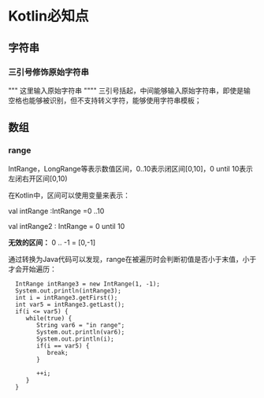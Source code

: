 # Kotlin必知点

## 字符串
### 三引号修饰原始字符串

""" 这里输入原始字符串 """" 
三引号括起，中间能够输入原始字符串，即使是输空格也能够被识别，但不支持转义字符，能够使用字符串模板；


## 数组

### range
 IntRange，LongRange等表示数值区间，0..10表示闭区间[0,10]，0 until 10表示左闭右开区间[0,10)
 
 在Kotlin中，区间可以使用变量来表示：

 val intRange :IntRange =0 ..10

 val intRange2 : IntRange = 0 until 10

 **无效的区间：** 0 .. -1 = [0,-1]
 
 通过转换为Java代码可以发现，range在被遍历时会判断初值是否小于末值，小于才会开始遍历：
 
      IntRange intRange3 = new IntRange(1, -1);
      System.out.println(intRange3);
      int i = intRange3.getFirst();
      int var5 = intRange3.getLast();
      if(i <= var5) {
         while(true) {
            String var6 = "in range";
            System.out.println(var6);
            System.out.println(i);
            if(i == var5) {
               break;
            }

            ++i;
         }
      }
 


